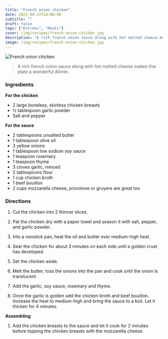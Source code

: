```yaml
---
title: "French onion chicken"
date: 2023-04-21T14:00:00
subtitle: ""
draft: false
tags: ["Entrées", "Meats"]
cover: /img/recipes/french-onion-chicken.jpg
description: "A rich french onion sauce along with hot melted cheese makes this plate a wonderful dinner."
image: /img/recipes/french-onion-chicken.jpg
---
```


<div class="my-flexbox row-collapse center basic-gap" >
  <div>
    <img src="/img/recipes/french-onion-chicken.jpg" alt="French onion chicken" class="cover-img">
  </div>
  <div>
    <blockquote>
      A rich french onion sauce along with hot melted cheese makes this plate a wonderful dinner.
    </blockquote>
  </div>
</div>

### Ingredients

**For the chicken**

- 2 large boneless, skinless chicken breasts
- ½ tablespoon garlic powder
- Salt and pepper

**For the sauce**

- 2 tablespoons unsalted butter
- 1 tablespoon olive oil
- 3 yellow onions
- 1 tablespoon low sodium soy sauce
- 1 teaspoon rosemary
- 1 teaspoon thyme
- 3 cloves garlic, minced
- 2 tablespoons flour
- 1 cup chicken broth
- 1 beef bouillon
- 2 cups mozzarella cheese, provolone or gruyere are great too

### Directions

1. Cut the chicken into 2 thinner slices.

2. Pat the chicken dry with a paper towel and season it with salt, pepper, and garlic powder.

3. Into a nonstick pan, heat the oil and butter over medium-high heat.

4. Sear the chicken for about 3 minutes on each side until a golden crust has developed.

5. Set the chicken aside.

6. Melt the butter, toss the onions into the pan and cook until the onion is translucent.

7. Add the garlic, soy sauce, rosemary and thyme.

6. Once the garlic is golden add the chicken broth and beef bouillon. Increase the heat to medium-high and bring the sauce to a boil. Let it thicken for 4 minutes.

**Assembling**

1. Add the chicken breasts to the sauce and let it cook for 2 minutes before topping the chicken breasts with the mozzarella cheese.